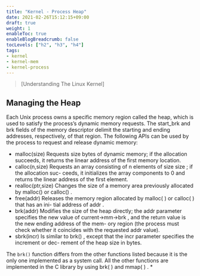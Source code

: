 ```yaml
---
title: "Kernel - Process Heap"
date: 2021-02-26T15:12:15+09:00
draft: true
weight: 1
enableToc: true
enableBlogBreadcrumb: false
tocLevels: ["h2", "h3", "h4"]
tags:
- kernel
- kernel-mem
- kernel-process
---
```



> [Understanding The Linux Kernel]

## Managing the Heap

Each Unix process owns a specific memory region called the heap, which is used to
satisfy the process’s dynamic memory requests. The start_brk and brk fields of the
memory descriptor delimit the starting and ending addresses, respectively, of that
region.
The following APIs can be used by the process to request and release dynamic memory:

- malloc(size)
Requests size bytes of dynamic memory; if the allocation succeeds, it returns the
linear address of the first memory location.
- calloc(n,size)
Requests an array consisting of n elements of size size ; if the allocation suc-
ceeds, it initializes the array components to 0 and returns the linear address of
the first element.
- realloc(ptr,size)
Changes the size of a memory area previously allocated by malloc() or calloc() .
- free(addr)
Releases the memory region allocated by malloc( ) or calloc( ) that has an ini-
tial address of addr .
- brk(addr)
Modifies the size of the heap directly; the addr parameter specifies the new value
of current->mm->brk , and the return value is the new ending address of the mem-
ory region (the process must check whether it coincides with the requested addr
value).
- sbrk(incr)
Is similar to brk() , except that the incr parameter specifies the increment or dec-
rement of the heap size in bytes.

The `brk()` function differs from the other functions listed because it is the only one
implemented as a system call. All the other functions are implemented in the C
library by using brk( ) and mmap( ) . *